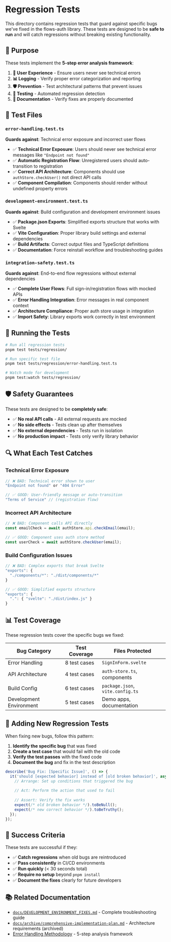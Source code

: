 # Regression Tests

This directory contains regression tests that guard against specific bugs we've fixed in the flows-auth library. These tests are designed to be **safe to run** and will catch regressions without breaking existing functionality.

## 🎯 Purpose

These tests implement the **5-step error analysis framework**:

1. **📱 User Experience** - Ensure users never see technical errors
2. **📊 Logging** - Verify proper error categorization and reporting  
3. **🛡️ Prevention** - Test architectural patterns that prevent issues
4. **🧪 Testing** - Automated regression detection
5. **📝 Documentation** - Verify fixes are properly documented

## 📁 Test Files

### `error-handling.test.ts`
**Guards against**: Technical error exposure and incorrect user flows

- ✅ **Technical Error Exposure**: Users should never see technical error messages like `"Endpoint not found"`
- ✅ **Automatic Registration Flow**: Unregistered users should auto-transition to registration
- ✅ **Correct API Architecture**: Components should use `authStore.checkUser()` not direct API calls
- ✅ **Component Compilation**: Components should render without undefined property errors

### `development-environment.test.ts`  
**Guards against**: Build configuration and development environment issues

- ✅ **Package.json Exports**: Simplified exports structure that works with Svelte
- ✅ **Vite Configuration**: Proper library build settings and external dependencies
- ✅ **Build Artifacts**: Correct output files and TypeScript definitions
- ✅ **Documentation**: Force reinstall workflow and troubleshooting guides

### `integration-safety.test.ts`
**Guards against**: End-to-end flow regressions without external dependencies

- ✅ **Complete User Flows**: Full sign-in/registration flows with mocked APIs
- ✅ **Error Handling Integration**: Error messages in real component context
- ✅ **Architecture Compliance**: Proper auth store usage in integration
- ✅ **Import Safety**: Library exports work correctly in test environment

## 🚀 Running the Tests

```bash
# Run all regression tests
pnpm test tests/regression/

# Run specific test file
pnpm test tests/regression/error-handling.test.ts

# Watch mode for development
pnpm test:watch tests/regression/
```

## 🛡️ Safety Guarantees

These tests are designed to be **completely safe**:

- ✅ **No real API calls** - All external requests are mocked
- ✅ **No side effects** - Tests clean up after themselves
- ✅ **No external dependencies** - Tests run in isolation
- ✅ **No production impact** - Tests only verify library behavior

## 🔍 What Each Test Catches

### Technical Error Exposure
```typescript
// ❌ BAD: Technical error shown to user
"Endpoint not found" or "404 Error"

// ✅ GOOD: User-friendly message or auto-transition
"Terms of Service" // (registration flow)
```

### Incorrect API Architecture  
```typescript
// ❌ BAD: Component calls API directly
const emailCheck = await authStore.api.checkEmail(email);

// ✅ GOOD: Component uses auth store method
const userCheck = await authStore.checkUser(email);
```

### Build Configuration Issues
```typescript
// ❌ BAD: Complex exports that break Svelte
"exports": {
  "./components/*": "./dist/components/*"
}

// ✅ GOOD: Simplified exports structure
"exports": {
  ".": { "svelte": "./dist/index.js" }
}
```

## 📊 Test Coverage

These regression tests cover the specific bugs we fixed:

| Bug Category | Test Coverage | Files Protected |
|--------------|---------------|-----------------|
| Error Handling | 8 test cases | `SignInForm.svelte` |
| API Architecture | 4 test cases | `auth-store.ts`, components |
| Build Config | 6 test cases | `package.json`, `vite.config.ts` |
| Development Environment | 5 test cases | Demo apps, documentation |

## 🔄 Adding New Regression Tests

When fixing new bugs, follow this pattern:

1. **Identify the specific bug** that was fixed
2. **Create a test case** that would fail with the old code
3. **Verify the test passes** with the fixed code
4. **Document the bug** and fix in the test description

```typescript
describe('Bug Fix: [Specific Issue]', () => {
  it('should [expected behavior] instead of [old broken behavior]', async () => {
    // Arrange: Set up conditions that triggered the bug
    
    // Act: Perform the action that used to fail
    
    // Assert: Verify the fix works
    expect(/* old broken behavior */).toBeNull();
    expect(/* new correct behavior */).toBeTruthy();
  });
});
```

## 🎯 Success Criteria

These tests are successful if they:

- ✅ **Catch regressions** when old bugs are reintroduced
- ✅ **Pass consistently** in CI/CD environments  
- ✅ **Run quickly** (< 30 seconds total)
- ✅ **Require no setup** beyond `pnpm install`
- ✅ **Document the fixes** clearly for future developers

## 📚 Related Documentation

- [`docs/DEVELOPMENT_ENVIRONMENT_FIXES.md`](../../docs/DEVELOPMENT_ENVIRONMENT_FIXES.md) - Complete troubleshooting guide
- [`docs/archive/comprehensive-implementation-plan.md`](../../docs/archive/comprehensive-implementation-plan.md) - Architecture requirements (archived)
- [Error Handling Methodology](../../docs/DEVELOPMENT_ENVIRONMENT_FIXES.md#-error-handling-methodology) - 5-step analysis framework
